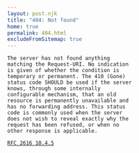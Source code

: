 ```yaml
---
layout: post.njk
title: "404: Not found"
home: true
permalink: 404.html
excludeFromSitemap: true
---
```


```text
The server has not found anything
matching the Request-URI. No indication
is given of whether the condition is
temporary or permanent. The 410 (Gone)
status code SHOULD be used if the server
knows, through some internally
configurable mechanism, that an old
resource is permanently unavailable and
has no forwarding address. This status
code is commonly used when the server
does not wish to reveal exactly why the
request has been refused, or when no
other response is applicable.
```

[`RFC 2616 10.4.5`](https://datatracker.ietf.org/doc/html/rfc2616#section-10.4.5)

